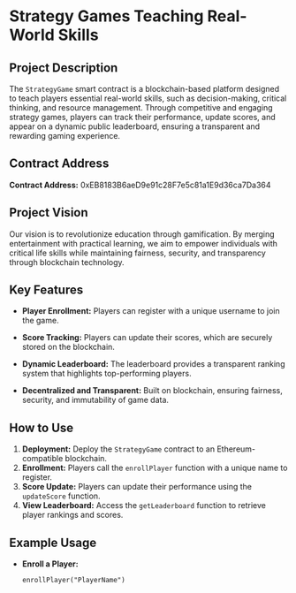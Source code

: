 # Strategy Games Teaching Real-World Skills

## Project Description
The `StrategyGame` smart contract is a blockchain-based platform designed to teach players essential real-world skills, such as decision-making, critical thinking, and resource management. Through competitive and engaging strategy games, players can track their performance, update scores, and appear on a dynamic public leaderboard, ensuring a transparent and rewarding gaming experience.

## Contract Address


**Contract Address:**
0xEB8183B6aeD9e91c28F7e5c81a1E9d36ca7Da364


## Project Vision
Our vision is to revolutionize education through gamification. By merging entertainment with practical learning, we aim to empower individuals with critical life skills while maintaining fairness, security, and transparency through blockchain technology.

## Key Features
- **Player Enrollment:**
  Players can register with a unique username to join the game.
  
- **Score Tracking:**
  Players can update their scores, which are securely stored on the blockchain.

- **Dynamic Leaderboard:**
  The leaderboard provides a transparent ranking system that highlights top-performing players.

- **Decentralized and Transparent:**
  Built on blockchain, ensuring fairness, security, and immutability of game data.

## How to Use
1. **Deployment:** Deploy the `StrategyGame` contract to an Ethereum-compatible blockchain.
2. **Enrollment:** Players call the `enrollPlayer` function with a unique name to register.
3. **Score Update:** Players can update their performance using the `updateScore` function.
4. **View Leaderboard:** Access the `getLeaderboard` function to retrieve player rankings and scores.

## Example Usage
- **Enroll a Player:**
  ```solidity
  enrollPlayer("PlayerName")
